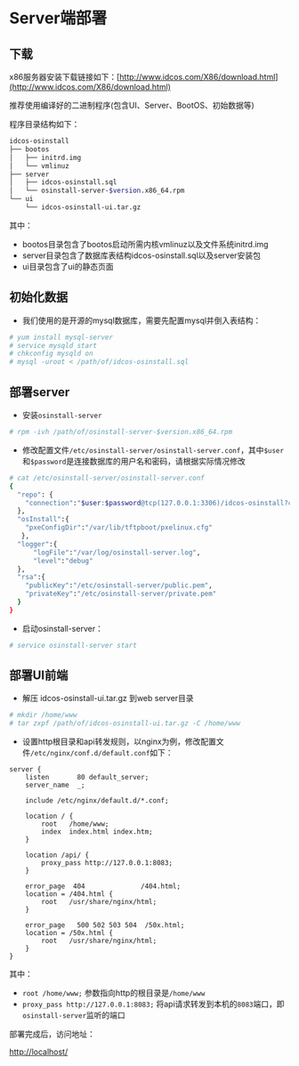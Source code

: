 # Server端部署

## 下载

x86服务器安装下载链接如下：[http://www.idcos.com/X86/download.html](http://www.idcos.com/X86/download.html)

推荐使用编译好的二进制程序(包含UI、Server、BootOS、初始数据等)

程序目录结构如下：

```bash
idcos-osinstall
├── bootos
│   ├── initrd.img
│   └── vmlinuz
├── server
│   ├── idcos-osinstall.sql
│   └── osinstall-server-$version.x86_64.rpm
└── ui
    └── idcos-osinstall-ui.tar.gz
```

其中：

* bootos目录包含了bootos启动所需内核vmlinuz以及文件系统initrd.img
* server目录包含了数据库表结构idcos-osinstall.sql以及server安装包
* ui目录包含了ui的静态页面

## 初始化数据

* 我们使用的是开源的mysql数据库，需要先配置mysql并倒入表结构：

```bash
# yum install mysql-server
# service mysqld start
# chkconfig mysqld on
# mysql -uroot < /path/of/idcos-osinstall.sql
```

## 部署server

* 安装`osinstall-server`

```bash
# rpm -ivh /path/of/osinstall-server-$version.x86_64.rpm
```

* 修改配置文件`/etc/osinstall-server/osinstall-server.conf`，其中`$user`和`$password`是连接数据库的用户名和密码，请根据实际情况修改

```bash
# cat /etc/osinstall-server/osinstall-server.conf
{
  "repo": {
    "connection":"$user:$password@tcp(127.0.0.1:3306)/idcos-osinstall?charset=utf8&parseTime=True&loc=Local"
  },
  "osInstall":{
    "pxeConfigDir":"/var/lib/tftpboot/pxelinux.cfg"
   },
  "logger":{
      "logFile":"/var/log/osinstall-server.log",
      "level":"debug"
  },
  "rsa":{
    "publicKey":"/etc/osinstall-server/public.pem",
    "privateKey":"/etc/osinstall-server/private.pem"
  }
}
```

* 启动osinstall-server：

```bash
# service osinstall-server start
```

## 部署UI前端

* 解压 idcos-osinstall-ui.tar.gz 到web server目录

```bash
# mkdir /home/www
# tar zxpf /path/of/idcos-osinstall-ui.tar.gz -C /home/www
```

* 设置http根目录和api转发规则，以nginx为例，修改配置文件`/etc/nginx/conf.d/default.conf`如下：

```nginx
server {
    listen       80 default_server;
    server_name  _;

    include /etc/nginx/default.d/*.conf;

    location / {
        root   /home/www;
        index  index.html index.htm;
    }

    location /api/ {
        proxy_pass http://127.0.0.1:8083;
    }

    error_page  404              /404.html;
    location = /404.html {
        root   /usr/share/nginx/html;
    }

    error_page   500 502 503 504  /50x.html;
    location = /50x.html {
        root   /usr/share/nginx/html;
    }
}
```

其中：

* `root /home/www;` 参数指向http的根目录是`/home/www`
* `proxy_pass http://127.0.0.1:8083;` 将api请求转发到本机的`8083`端口，即`osinstall-server`监听的端口

部署完成后，访问地址：

[http://localhost/](http://localhost/)
